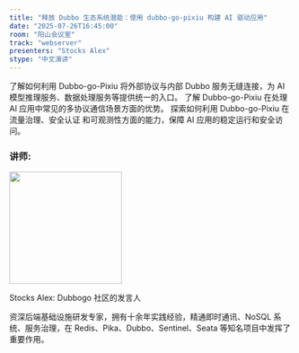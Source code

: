 ```yaml
---
title: "释放 Dubbo 生态系统潜能：使用 dubbo-go-pixiu 构建 AI 驱动应用"
date: "2025-07-26T16:45:00"
room: "阳山会议室"
track: "webserver"
presenters: "Stocks Alex"
stype: "中文演讲"
---
```


了解如何利用 Dubbo-go-Pixiu 将外部协议与内部 Dubbo 服务无缝连接，为 AI 模型推理服务、数据处理服务等提供统一的入口。
了解 Dubbo-go-Pixiu 在处理 AI 应用中常见的多协议通信场景方面的优势。
探索如何利用 Dubbo-go-Pixiu 在流量治理、安全认证 和可观测性方面的能力，保障 AI 应用的稳定运行和安全访问。

### 讲师:

<img src="https://sessionize.com/image/90c0-400o400o1-YD8s8BJWzqmRyiYtzK6zaR.png" width="200" /><br/>

Stocks Alex: Dubbogo 社区的发言人

资深后端基础设施研发专家，拥有十余年实践经验，精通即时通讯、NoSQL 系统、服务治理，在 Redis、Pika、Dubbo、Sentinel、Seata 等知名项目中发挥了重要作用。
